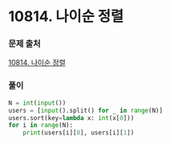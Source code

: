 # 10814. 나이순 정렬


### 문제 출처
[10814. 나이순 정렬](https://www.acmicpc.net/problem/10814)


### 풀이
```python
N = int(input())
users = [input().split() for _ in range(N)]
users.sort(key=lambda x: int(x[0]))
for i in range(N):
    print(users[i][0], users[i][1])


```

